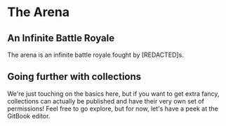 # The Arena

## An Infinite Battle Royale

The arena is an infinite battle royale fought by \[REDACTED]s.&#x20;

## Going further with collections

We're just touching on the basics here, but if you want to get extra fancy, collections can actually be published and have their very own set of permissions! Feel free to go explore, but for now, let's have a peek at the GitBook editor.
